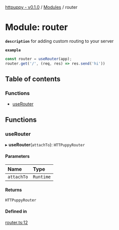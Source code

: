 [httpuppy - v0.1.0](../README.md) / [Modules](../modules.md) / router

# Module: router

**`description`** for adding custom routing to your server

**`example`**
```javascript
const router = useRouter(app);
router.get('/', (req, res) => res.send('hi'))
```

## Table of contents

### Functions

- [useRouter](router.md#userouter)

## Functions

### useRouter

▸ **useRouter**(`attachTo`): `HTTPuppyRouter`

#### Parameters

| Name | Type |
| :------ | :------ |
| `attachTo` | `Runtime` |

#### Returns

`HTTPuppyRouter`

#### Defined in

[router.ts:12](https://github.com/abschill/httpuppy/blob/c1981ad/src/router.ts#L12)
